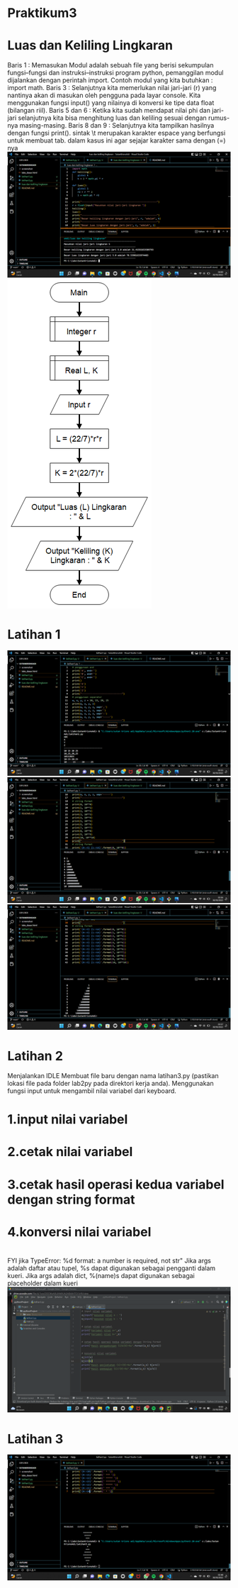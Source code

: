 # Praktikum3

# Luas dan Keliling Lingkaran
Baris 1 : Memasukan Modul adalah sebuah file yang berisi sekumpulan fungsi–fungsi dan instruksi–instruksi program python, pemanggilan modul dijalankan dengan perintah import. Contoh modul yang kita butuhkan : import math.
Baris 3 : Selanjutnya kita memerlukan nilai jari-jari (r) yang nantinya akan di masukan oleh pengguna pada layar console. Kita menggunakan fungsi input() yang nilainya di konversi ke tipe data float (bilangan riil).
Baris 5 dan 6 : Ketika kita sudah mendapat nilai phi dan jari-jari selanjutnya kita bisa menghitung luas dan keliling sesuai dengan rumus-nya masing-masing.
Baris 8 dan 9 : Selanjutnya kita tampilkan hasilnya dengan fungsi print(). sintak \t merupakan karakter espace yang berfungsi untuk membuat tab. dalam kasus ini agar sejajar karakter sama dengan (=) nya
![image1.png](screenshot/sslingkaran.png)
![image2.png](screenshot/Flowchart.png)

# Latihan 1
![image3.png](screenshot/sslat1.png)
![image4.png](screenshot/sslat1a.png)
![image5.png](screenshot/sslat1b.png)

# Latihan 2
Menjalankan IDLE Membuat file baru dengan nama latihan3.py (pastikan lokasi file pada folder lab2py pada direktori kerja anda). Menggunakan fungsi input untuk mengambil nilai variabel dari keyboard.

# 1.input nilai variabel
# 2.cetak nilai variabel
# 3.cetak hasil operasi kedua variabel dengan string format
# 4.konversi nilai variabel
#
FYI jika TypeError: %d format: a number is required, not str"
Jika args adalah daftar atau tupel, %s dapat digunakan sebagai pengganti dalam kueri. Jika args adalah dict, %(name)s dapat digunakan sebagai placeholder dalam kueri
![image6.png](screenshot/sslat2.png)

# Latihan 3
![image7.png](screenshot/sslat3.png)

